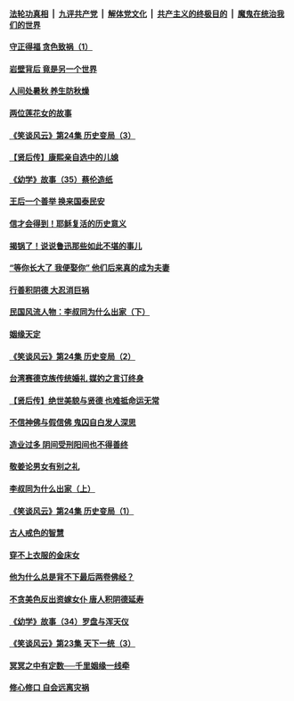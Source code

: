 ####  [法轮功真相](../../../../basic/blob/master/README.md?t=08231513) &nbsp;|&nbsp; [九评共产党](../../../../9ping.md/blob/master/README.md?t=08231513) &nbsp;|&nbsp; [解体党文化](../../../../jtdwh.md/blob/master/README.md?t=08231513)  &nbsp;|&nbsp; [共产主义的终极目的](../../../../gczydzjmd.md/blob/master/README.md?t=08231513) &nbsp;|&nbsp; [魔鬼在统治我们的世界](../../../../mgztzwmdsj.md/blob/master/README.md?t=08231513) 

#### [守正得福 贪色致祸（1）](../pages/prog647/a102649899.md?t=08231513) 

#### [岩壁背后 竟是另一个世界](../pages/prog647/a102649840.md?t=08231513) 

#### [人间处暑秋 养生防秋燥](../pages/prog647/a102649790.md?t=08231513) 

#### [两位莲花女的故事](../pages/prog647/a102649127.md?t=08231513) 

#### [《笑谈风云》第24集 历史变局（3）](../pages/prog647/a102649134.md?t=08231513) 

#### [【贤后传】康熙亲自选中的儿媳](../pages/prog647/a102648586.md?t=08231513) 

#### [《幼学》故事（35）蔡伦造纸](../pages/prog647/a102648569.md?t=08231513) 

#### [王后一个善举 换来国泰民安](../pages/prog647/a102648357.md?t=08231513) 

#### [信才会得到！耶稣复活的历史意义](../pages/prog647/a102648280.md?t=08231513) 

#### [揭锅了！说说鲁迅那些如此不堪的事儿](../pages/prog647/a102647672.md?t=08231513) 

#### [“等你长大了 我便娶你” 他们后来真的成为夫妻](../pages/prog647/a102647657.md?t=08231513) 

#### [行善积阴德 大忍消巨祸](../pages/prog647/a102647644.md?t=08231513) 

#### [民国风流人物：李叔同为什么出家（下）](../pages/prog647/a102647636.md?t=08231513) 

#### [姻缘天定](../pages/prog647/a102646895.md?t=08231513) 

#### [《笑谈风云》第24集 历史变局（2）](../pages/prog647/a102646879.md?t=08231513) 

#### [台湾赛德克族传统婚礼 媒妁之言订终身](../pages/prog647/a102646649.md?t=08231513) 

#### [【贤后传】绝世美貌与贤德 也难抵命运无常](../pages/prog647/a102646047.md?t=08231513) 

#### [不信神佛与假信佛 鬼囚自白发人深思](../pages/prog647/a102646033.md?t=08231513) 

#### [造业过多 阴间受刑阳间也不得善终](../pages/prog647/a102646010.md?t=08231513) 

#### [敬姜论男女有别之礼](../pages/prog647/a102645258.md?t=08231513) 

#### [李叔同为什么出家（上）](../pages/prog647/a102645242.md?t=08231513) 

#### [《笑谈风云》第24集 历史变局（1）](../pages/prog647/a102645211.md?t=08231513) 

#### [古人戒色的智慧](../pages/prog647/a102644639.md?t=08231513) 

#### [穿不上衣服的金床女](../pages/prog647/a102644620.md?t=08231513) 

#### [他为什么总是背不下最后两卷佛经？](../pages/prog647/a102644587.md?t=08231513) 

#### [不贪美色反出资嫁女仆 唐人积阴德延寿](../pages/prog647/a102643957.md?t=08231513) 

#### [《幼学》故事（34）罗盘与浑天仪](../pages/prog647/a102643951.md?t=08231513) 

#### [《笑谈风云》第23集 天下一统（3）](../pages/prog647/a102643937.md?t=08231513) 

#### [冥冥之中有定数──千里姻缘一线牵](../pages/prog647/a102643074.md?t=08231513) 

#### [修心修口 自会远离灾祸](../pages/prog647/a102643036.md?t=08231513) 

